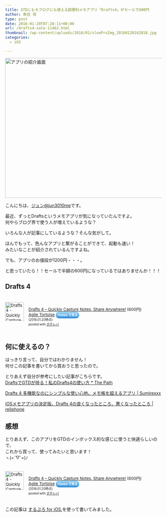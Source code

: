 ```yaml
---
title: GTDにもモブログにも使える超便利メモアプリ「Drafts4」がセールで600円
author: 魚住 惇
type: post
date: 2016-01-20T07:28:11+00:00
url: /drafts4-sale-11462.html
thumbnail: /wp-content/uploads/2016/01/slooProImg_20160120162818.jpg
categories:
  - iOS

---
```

<img decoding="async" loading="lazy" alt="アプリの紹介画面" src="/wp-content/uploads/2016/01/slooProImg_20160120162808.jpg" width="600" height="450" class="slooProImg" />  
<!--more-->

こんにちは、[ジュン@jun3010me][1]です。

最近、ずっとDraftsというメモアプリが気になっていたんですよ。  
何やらブログ界で使う人が増えているような？

いろんな人が記事にしているような？そんな気がして。

ほんでもって、色んなアプリと繋がることができて、起動も速い！  
みたいなことが紹介されているんですよね。

でも、アプリのお値段が1200円・・・。

と思っていたら！！セールで半額の600円になっているではありませんか！！！

## Drafts 4

<div class="pochireba" style="text-align:left;font-size:small;padding:20px 0;/zoom: 1;overflow: hidden;">
  <a href="https://itunes.apple.com/jp/app/drafts-4-quickly-capture-notes/id905337691?mt=8&#038;uo=4&#038;at=11l7ge" target="_blank" ><img decoding="async" loading="lazy" src="http://is2.mzstatic.com/image/thumb/Purple49/v4/b2/7a/43/b27a4363-c41d-ea78-f38a-14e35fefd43f/source/60x60bb.jpg" alt="Drafts 4 - Quickly Capture Notes, Share Anywhere!" width="60" height="60" style="float:left;margin:0 15px 0 0;width:60px;height:60px;" class="pochi_img" /></a></p> 
  
  <div class="pochi_info" style="text-align:left;/zoom: 1;overflow: hidden;">
    <div class="pochi_name">
      <a href="https://itunes.apple.com/jp/app/drafts-4-quickly-capture-notes/id905337691?mt=8&#038;uo=4&#038;at=11l7ge" target="_blank" >Drafts 4 &#8211; Quickly Capture Notes, Share Anywhere!</a>&nbsp;(600円)
    </div>
    <div class="pochi_seller">
      <a href="https://itunes.apple.com/jp/developer/agile-tortoise/id331942785?uo=4&#038;at=11l7ge" target="_blank" >Agile Tortoise</a>&nbsp;<a href="https://itunes.apple.com/jp/app/drafts-4-quickly-capture-notes/id905337691?mt=8&#038;uo=4&#038;at=11l7ge" target="_blank" style="width:100px;color:#ffffff;background:#298CDA;font-size:10px;font-weight:bold;text-align:center;display:inline;text-decoration:none;border:0px;padding:5px;border-radius:10px;background:-moz-linear-gradient(rgba(85,182,237,0.5), rgba(41,140,218,1));background:-webkit-gradient(linear, 100% 0%, 100% 100%, from(rgba(85,182,237,0.5)), to(rgba(41,140,218,1)));white-space: nowrap;">iTunes で見る</a>
    </div>
    <div class="pochi_time" style="font-size:x-small;display:inline;">
      (2016.01.20時点)
    </div>
    <div class="pochi_post" style="font-size:x-small;">
      posted with <a href="http://pochireba.com" rel="nofollow" target="_blank">ポチレバ</a>
    </div>
  </div>
  <div class="booklink-footer" style="clear: left">
  </div>
</div>

## 何に使えるの？

はっきり言って、自分ではわかりません！  
何せこの記事を書いてから買おうと思ったので。

とりあえず自分が参考にしたい記事がこちらです。  
<a href="http://the-path0126.com/blog-entry-279.html" target="_blank">DraftsでGTDが捗る！私のDrafts4の使い方 * The Path</a>

<a href="http://sumirexxx.com/2014/11/27/drafts-4/" target="_blank">Drafts 4 多機能なのにシンプルな使い心地。メモ帳を超えるアプリ | Sumirexxx</a>

<a href="http://reliphone.jp/drafts4-impression/" target="_blank">iOSメモアプリの決定版、Drafts 4の良くなったところ、悪くなったところ | reliphone</a>

## 感想

とりあえず、このアプリをGTDのインボックス的な感じに使うと快適らしいので、  
これから買って、使ってみたいと思います！  
ヽ(=´▽\`=)ﾉ

<div class="pochireba" style="text-align:left;font-size:small;padding:20px 0;/zoom: 1;overflow: hidden;">
  <a href="https://itunes.apple.com/jp/app/drafts-4-quickly-capture-notes/id905337691?mt=8&#038;uo=4&#038;at=11l7ge" target="_blank" ><img decoding="async" loading="lazy" src="http://is2.mzstatic.com/image/thumb/Purple49/v4/b2/7a/43/b27a4363-c41d-ea78-f38a-14e35fefd43f/source/60x60bb.jpg" alt="Drafts 4 - Quickly Capture Notes, Share Anywhere!" width="60" height="60" style="float:left;margin:0 15px 0 0;width:60px;height:60px;" class="pochi_img" /></a></p> 
  
  <div class="pochi_info" style="text-align:left;/zoom: 1;overflow: hidden;">
    <div class="pochi_name">
      <a href="https://itunes.apple.com/jp/app/drafts-4-quickly-capture-notes/id905337691?mt=8&#038;uo=4&#038;at=11l7ge" target="_blank" >Drafts 4 &#8211; Quickly Capture Notes, Share Anywhere!</a>&nbsp;(600円)
    </div>
    <div class="pochi_seller">
      <a href="https://itunes.apple.com/jp/developer/agile-tortoise/id331942785?uo=4&#038;at=11l7ge" target="_blank" >Agile Tortoise</a>&nbsp;<a href="https://itunes.apple.com/jp/app/drafts-4-quickly-capture-notes/id905337691?mt=8&#038;uo=4&#038;at=11l7ge" target="_blank" style="width:100px;color:#ffffff;background:#298CDA;font-size:10px;font-weight:bold;text-align:center;display:inline;text-decoration:none;border:0px;padding:5px;border-radius:10px;background:-moz-linear-gradient(rgba(85,182,237,0.5), rgba(41,140,218,1));background:-webkit-gradient(linear, 100% 0%, 100% 100%, from(rgba(85,182,237,0.5)), to(rgba(41,140,218,1)));white-space: nowrap;">iTunes で見る</a>
    </div>
    <div class="pochi_time" style="font-size:x-small;display:inline;">
      (2016.01.20時点)
    </div>
    <div class="pochi_post" style="font-size:x-small;">
      posted with <a href="http://pochireba.com" rel="nofollow" target="_blank">ポチレバ</a>
    </div>
  </div>
  <div class="booklink-footer" style="clear: left">
  </div>
</div>

この記事は <a href="https://itunes.apple.com/jp/app/surupuro-for-ios-buroguedita/id436676299?mt=8&#038;uo=4&#038;at=11l7gE" target="_blank">するぷろ for iOS.</a>を使って書いてみました。

 [1]: https://twitter.com/jun3010me